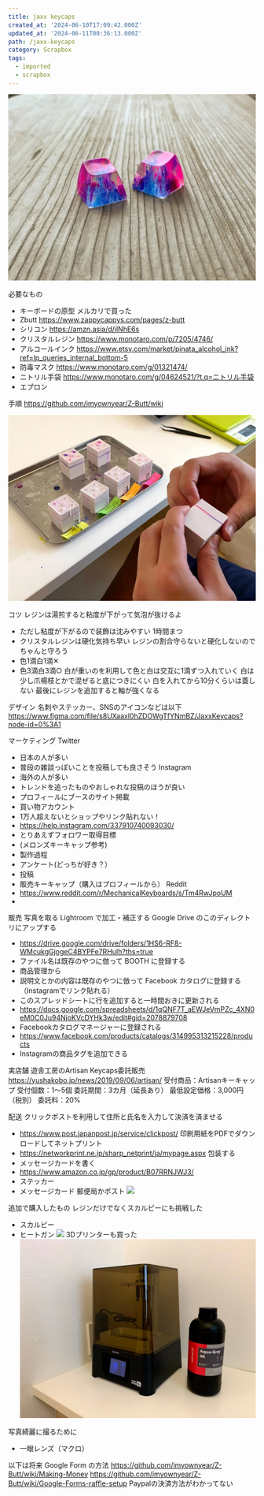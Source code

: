 ```yaml
---
title: jaxx keycaps
created_at: '2024-06-10T17:09:42.000Z'
updated_at: '2024-06-11T00:36:13.000Z'
path: /jaxx-keycaps
category: Scrapbox
tags:
  - imported
  - scrapbox
---
```


![](./b90c460e84614e8f41f768c80530e279.webp)

必要なもの
- キーボードの原型 メルカリで買った
- Zbutt https://www.zappycappys.com/pages/z-butt
- シリコン https://amzn.asia/d/jlNhE6s
- クリスタルレジン https://www.monotaro.com/p/7205/4746/
- アルコールインク https://www.etsy.com/market/pinata_alcohol_ink?ref=lp_queries_internal_bottom-5
- 防毒マスク https://www.monotaro.com/g/01321474/
- ニトリル手袋 https://www.monotaro.com/g/04624521/?t.q=ニトリル手袋
- エプロン


手順
https://github.com/imyownyear/Z-Butt/wiki

![](./b5e27baca4b6dc8f4d2bab723deea9cf.webp)

コツ
レジンは湯煎すると粘度が下がって気泡が抜けるよ
- ただし粘度が下がるので装飾は沈みやすい
1時間まつ
- クリスタルレジンは硬化気持ち早い
レジンの割合守らないと硬化しないのでちゃんと守ろう
- 色1滴白1滴✕
- 色3滴白3滴○
白が重いのを利用して色と白は交互に1滴ずつ入れていく
白は少し爪楊枝とかで混ぜると底につきにくい
白を入れてから10分くらいは蓋しない
最後にレジンを追加すると軸が強くなる


デザイン
名刺やステッカー、SNSのアイコンなどは以下
https://www.figma.com/file/s8UXaaxl0hZDOWgTfYNmBZ/JaxxKeycaps?node-id=0%3A1

マーケティング
Twitter
- 日本の人が多い
- 普段の雑談っぽいことを投稿しても良さそう
Instagram
- 海外の人が多い
- トレンドを追ったものやおしゃれな投稿のほうが良い
- プロフィールにブースのサイト掲載
- 買い物アカウント
- 1万人超えないとショップやリンク貼れない！
- https://help.instagram.com/337910740093030/
- とりあえずフォロワー取得目標
- (メロンズキーキャップ参考)
- 製作過程
- アンケート(どっちが好き？）
- 投稿
- 販売キーキャップ（購入はプロフィールから）
Reddit
- https://www.reddit.com/r/MechanicalKeyboards/s/Tm4RwJpoUM
- 

販売
写真を取る
Lightroom で加工・補正する
Google Drive のこのディレクトリにアップする
- https://drive.google.com/drive/folders/1HS6-RF8-WMcukgGjogeC4BYPFe7RHuIh?ths=true
- ファイル名は既存のやつに倣って
BOOTH に登録する
- 商品管理から
- 説明文とかの内容は既存のやつに倣って
Facebook カタログに登録する（Instagramでリンク貼れる）
- このスプレッドシートに行を追加すると一時間おきに更新される
- https://docs.google.com/spreadsheets/d/1qQNF7T_aEWJeVmPZc_4XN0eM0C0Ju94NjoKVcDYHk3w/edit#gid=2078879708
- Facebookカタログマネージャーに登録される
- https://www.facebook.com/products/catalogs/314995313215228/products
- Instagramの商品タグを追加できる

実店舗
遊舎工房のArtisan Keycaps委託販売
https://yushakobo.jp/news/2019/09/06/artisan/
受付商品：Artisanキーキャップ
受付個数：1～5個
委託期間：3カ月（延長あり）
最低設定価格：3,000円（税別）
委託料：20%

配送
クリックポストを利用して住所と氏名を入力して決済を済ませる
- https://www.post.japanpost.jp/service/clickpost/
印刷用紙をPDFでダウンロードしてネットプリント
- https://networkprint.ne.jp/sharp_netprint/ja/mypage.aspx
包装する
- メッセージカードを書く
- https://www.amazon.co.jp/gp/product/B07RRNJWJ3/
- ステッカー
- メッセージカード
郵便局かポスト
![](./c530bd0b47aae80b77de98263b4c46d0.webp)


追加で購入したもの
レジンだけでなくスカルピーにも挑戦した
- スカルピー
- ヒートガン
![](./675d0b10b56d79b8a3ea13cd6dd8e017.webp)
3Dプリンターも買った
![](./a22965121d0a574990ecc7349b4d1deb.webp)

写真綺麗に撮るために
- 一眼レンズ（マクロ）



以下は将来
Google Form の方法
https://github.com/imyownyear/Z-Butt/wiki/Making-Money
https://github.com/imyownyear/Z-Butt/wiki/Google-Forms-raffle-setup
Paypalの決済方法がわかってない







